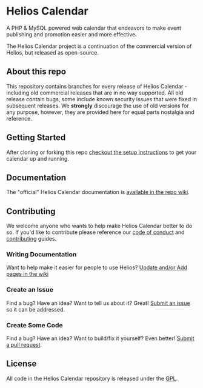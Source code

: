 # Helios Calendar

A PHP & MySQL powered web calendar that endeavors to make event publishing and promotion easier and more effective.

The Helios Calendar project is a continuation of the commercial version of Helios, but released as open-source.

## About this repo

This repository contains branches for every release of Helios Calendar - including old commercial releases that are in no way supported. All old release contain bugs, some include known security issues that were fixed in subsequent releases. We **strongly** discourage the use of old versions for any purpose, however, they are provided here for equal parts nostalgia and reference.  

## Getting Started

After cloning or forking this repo [checkout the setup instructions](https://github.com/christopherldotcom/Helios-Calendar/wiki/Technical-Setup) to get your calendar up and running.

## Documentation

The "official" Helios Calendar documentation is [available in the repo wiki](https://github.com/christopherldotcom/Helios-Calendar/wiki).

## Contributing

We welcome anyone who wants to help make Helios Calendar better to do so. If you'd like to contribute please reference our [code of conduct](./.github/CODE_OF_CONDUCT.md) and [contributing](./.github/CONTRIBUTING.md) guides.

### Writing Documentation

Want to help make it easier for people to use Helios? [Update and/or Add pages in the wiki](https://github.com/christopherldotcom/Helios-Calendar/wiki)

### Create an Issue

Find a bug? Have an idea? Want to tell us about it? Great! [Submit an issue](./.github/CONTRIBUTING.md) so it can be addressed.

### Create Some Code

Find a bug? Have an idea? Want to build/fix it yourself? Even better! [Submit a pull request](./.github/CONTRIBUTING.md).

## License
All code in the Helios Calendar repository is released under the [GPL](http://www.gnu.org/licenses/gpl-2.0.html).